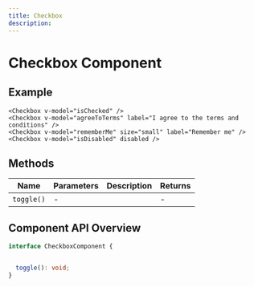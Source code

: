 ```yaml
---
title: Checkbox
description: 
---
```


# Checkbox Component



## Example

```vue
<Checkbox v-model="isChecked" />
<Checkbox v-model="agreeToTerms" label="I agree to the terms and conditions" />
<Checkbox v-model="rememberMe" size="small" label="Remember me" />
<Checkbox v-model="isDisabled" disabled />
```

## Methods

| Name | Parameters | Description | Returns |
|------|------------|-------------|---------|
| `toggle()` | - |  | - |

## Component API Overview

```typescript
interface CheckboxComponent {


  toggle(): void;
}
```

